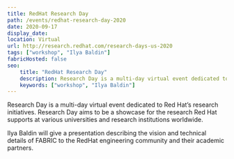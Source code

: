 ```yaml
---
title: RedHat Research Day
path: /events/redhat-research-day-2020
date: 2020-09-17
display_date: 
location: Virtual
url: http://research.redhat.com/research-days-us-2020
tags: ["workshop", "Ilya Baldin"]
fabricHosted: false
seo:
    title: "RedHat Research Day"
    description: Research Day is a multi-day virtual event dedicated to Red Hat’s research initiatives. Research Day aims to be a showcase for the research Red Hat supports at various universities and research institutions worldwide.
    keywords: ["workshop", "Ilya Baldin"]
---
```


Research Day is a multi-day virtual event dedicated to Red Hat’s research initiatives. Research Day aims to be a showcase for the research Red Hat supports at various universities and research institutions worldwide.

Ilya Baldin will give a presentation describing the vision and technical details of FABRIC to the RedHat engineering community and their academic partners.
